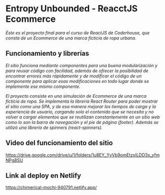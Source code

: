 # Entropy Unbounded - ReacctJS Ecommerce

_Éste es el proyecto final para el curso de ReactJS de Coderhouse, que consta de un Ecommerce de una marca ficticia de ropa urbana._

## Funcionamiento y librerías

_El sitio funciona mediante componentes para una buena modularización y para reusar código con facilidad, además de ofrecer la posibilidad de encontrar errores más rápidamente y de modificar el código de un componente para aplicar esas modificaciones en todo lugar donde se implemente ese mismo componente._

_El proyecto consiste en una simulación de Ecommerce de una marca ficticia de ropa. Se implementa la librería React Router para poder mostrar el sitio como una SPA, y de esa manera mejorar los tiempos de carga y la experiencia de usuario, cargando solo el contenido que se necesita y no volver a cargar elementos que se reutilizan constantemente en un sitio web como lo son la barra de navegación y el pie de página (footer). Además se utilizó una librería de spinners (react-spinners)._

## Video del funcionamiento del sitio

https://drive.google.com/drive/u/1/folders/1u8EY_YvVb9omEtzxILDD3x_yfmNPg8SU

## Link al deploy en Netlify

https://chimerical-mochi-940791.netlify.app/